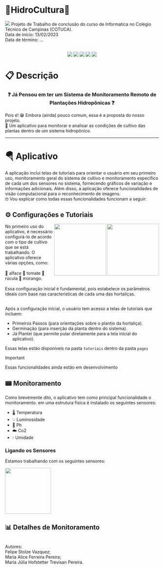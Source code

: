 # 🍓HidroCultura🍓
<img src="https://gcdnb.pbrd.co/images/w1m8YPmyRYCm.png?o=1">
Projeto de Trabalho de conclusão do curso de  Informatica no Colégio Técnico de Campinas (COTUCA).  
<br/>
Data de início: 13/02/2023 <br/>
Data de término: ...
 <br/>
  <br/>
<p align="center">
<img loading="status" src="https://img.shields.io/badge/Status-Desenvolvimento-FFC048"/>
<img loading="lastcommit" src="https://img.shields.io/github/last-commit/m7julia/Hidrocultura?color=%2384BC72"/>
<img loading="languages" src="https://img.shields.io/github/languages/count/m7julia/Hidrocultura?color=%23607848"/>
<img loading="languages" src="https://img.shields.io/github/languages/top/m7julia/Hidrocultura?color=%23CA4210"/>
<img loading="languages" src="https://img.shields.io/github/stars/m7julia/Hidrocultura?color=%23DA653A"/>
</p>

# 📋 Descrição

<h3 align="center"> 
    ❓  Já Pensou em ter um Sistema de Monitoramento Remoto de Plantações Hidropônicas  ❓
</h3>
<p>
  Pois é! 😁 Embora (ainda) pouco comum, essa é a proposta do nosso projeto. <br/>
  📲 Um aplicativo para monitorar e analisar as condições de cultivo das plantas dentro de um sistema hidropônico. <br/>
</p>

---

 # 🪂 Aplicativo
 
<p>A aplicação inclui telas de tutoriais para orientar o usuário em seu primeiro uso, monitoramento geral do sistema de cultivo e monitoramento específico de cada um dos sensores no sistema, fornecendo gráficos de variação e informações adicionais. Além disso, a aplicação oferece funcionalidades de visão computacional para o reconhecimento de imagens. <br/>
 🤓 Vou explicar como todas essas funcionalidades funcionam a seguir:</p>
<h2>
  ⚙ Configurações e Tutoriais 
</h2>
<div>
 <img src="https://i.imgur.com/1cA3UQY.png"  align="right" width="170"> <img src="https://i.imgur.com/KbfR5nw.png" align="right" width="170"> 
 <p>
No primeiro uso do aplicativo, é necessário configurá-lo de acordo com o tipo de cultivo que se está trabalhando. O aplicativo oferece várias opções, como: <br/> <br/>
 🥬 alface 🍅 tomate 🌿 rúcula  🍓 morango. <br/> <br/>
Essa configuração inicial é fundamental, pois estabelece os parâmetros ideais com base nas características de cada uma das hortaliças.<br/>

<br/>

Após a configuração inicial, o usuário tem acesso a telas de tutoriais que incluem:

* Primeiros Passos (para orientações sobre o plantio da hortaliça).
* Germinação (para inserção da planta dentro do sistema).
* Já Plantei (que permite pular diretamente para a tela inicial do aplicativo).
</p>
</div>

Essas telas estão disponíveis na pasta `tutoriais` dentro da pasta `pages`

> [!IMPORTANT]
> Essas funcionalidades ainda estão em desenvolvimento

<h2>
  📟 Monitoramento
</h2>

Como brevemente dito, o aplicativo tem como principal funcionalidade o monitoramento.
em uma estrutura física é instalado os seguintes sensores:

- 🌡️ Temperatura
- 💡 Luminosidade 
- 🧪 Ph 
- ☁️ Co2 
- 💧 Umidade 

<h3>Ligando os Sensores </h3> 

Estamos trabalhando com os seguintes sensores:

<img src="https://i.imgur.com/k7Ymf2U.png" width="150px">

<h2>
  📊 Detalhes de Monitoramento
</h2>


<br/>
Autores:  <br/>
Felipe Stolze Vazquez;  <br/>
Maria Alice Ferreira Pereira;  <br/>
Maria Júlia Hofstetter Trevisan Pereira.
